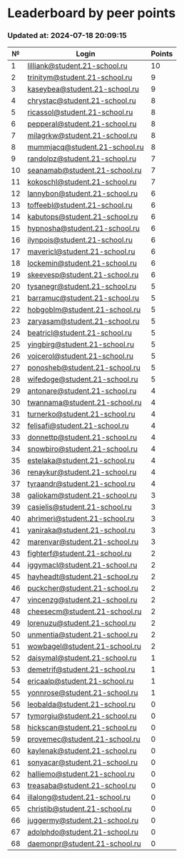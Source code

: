 # Leaderboard by peer points

### Updated at: 2024-07-18 20:09:15

| № | Login | Points |
|---|-------|--------|
|1|lilliank@student.21-school.ru|10|
|2|trinitym@student.21-school.ru|9|
|3|kaseybea@student.21-school.ru|9|
|4|chrystac@student.21-school.ru|8|
|5|ricassol@student.21-school.ru|8|
|6|pepperal@student.21-school.ru|8|
|7|milagrkw@student.21-school.ru|8|
|8|mummjacq@student.21-school.ru|8|
|9|randolpz@student.21-school.ru|7|
|10|seanamab@student.21-school.ru|7|
|11|kokoschl@student.21-school.ru|7|
|12|lannybon@student.21-school.ru|6|
|13|toffeebl@student.21-school.ru|6|
|14|kabutops@student.21-school.ru|6|
|15|hypnosha@student.21-school.ru|6|
|16|ilynpois@student.21-school.ru|6|
|17|mavericl@student.21-school.ru|6|
|18|lockemin@student.21-school.ru|6|
|19|skeevesp@student.21-school.ru|6|
|20|tysanegr@student.21-school.ru|5|
|21|barramuc@student.21-school.ru|5|
|22|hobgoblm@student.21-school.ru|5|
|23|zaryasam@student.21-school.ru|5|
|24|beatricl@student.21-school.ru|5|
|25|yingbirg@student.21-school.ru|5|
|26|voicerol@student.21-school.ru|5|
|27|ponosheb@student.21-school.ru|5|
|28|wifedoge@student.21-school.ru|5|
|29|antonare@student.21-school.ru|4|
|30|twannama@student.21-school.ru|4|
|31|turnerko@student.21-school.ru|4|
|32|felisafi@student.21-school.ru|4|
|33|donnettp@student.21-school.ru|4|
|34|snowbiro@student.21-school.ru|4|
|35|estelaka@student.21-school.ru|4|
|36|renaykur@student.21-school.ru|4|
|37|tyraandr@student.21-school.ru|4|
|38|galiokam@student.21-school.ru|3|
|39|casielis@student.21-school.ru|3|
|40|ahrimeri@student.21-school.ru|3|
|41|yaniraka@student.21-school.ru|3|
|42|marenvar@student.21-school.ru|3|
|43|fighterf@student.21-school.ru|2|
|44|iggymacl@student.21-school.ru|2|
|45|hayheadt@student.21-school.ru|2|
|46|puckcher@student.21-school.ru|2|
|47|vincenzg@student.21-school.ru|2|
|48|cheesecm@student.21-school.ru|2|
|49|lorenuzu@student.21-school.ru|2|
|50|unmentia@student.21-school.ru|2|
|51|wowbagel@student.21-school.ru|2|
|52|daisymal@student.21-school.ru|1|
|53|demetrif@student.21-school.ru|1|
|54|ericaalp@student.21-school.ru|1|
|55|yonnrose@student.21-school.ru|1|
|56|leobalda@student.21-school.ru|0|
|57|tymorgiu@student.21-school.ru|0|
|58|hickscan@student.21-school.ru|0|
|59|provemec@student.21-school.ru|0|
|60|kaylenak@student.21-school.ru|0|
|61|sonyacar@student.21-school.ru|0|
|62|halliemo@student.21-school.ru|0|
|63|treasaba@student.21-school.ru|0|
|64|illalong@student.21-school.ru|0|
|65|christib@student.21-school.ru|0|
|66|juggermy@student.21-school.ru|0|
|67|adolphdo@student.21-school.ru|0|
|68|daemonpr@student.21-school.ru|0|

